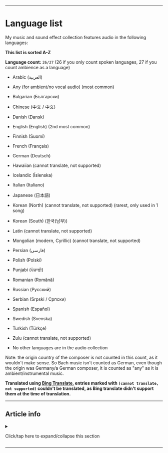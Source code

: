 
***

# Language list

My music and sound effect collection features audio in the following languages:

**This list is sorted A-Z**

**Language count:** `26/27` (26 if you only count spoken languages, 27 if you count ambience as a language)

* Arabic (العربية)

* Any (for ambient/no vocal audio) (most common)

* Bulgarian (Български)

* Chinese (中文 / 中文)

* Danish (Dansk)

* English (English) (2nd most common)

* Finnish (Suomi)

* French (Français)

* German (Deutsch)

* Hawaiian (cannot translate, not supported)

* Icelandic (Íslenska)

* Italian (Italiano)

* Japanese (日本語)

* Korean (North) (cannot translate, not supported) (rarest, only used in 1 song) 

* Korean (South) (한국(남부))

* Latin (cannot translate, not supported)

* Mongolian (modern, Cyrillic) (cannot translate, not supported)

* Persian (فارسی)

* Polish (Polski)

* Punjabi (ਪੰਜਾਬੀ)

* Romanian (Română)

* Russian (Русский)

* Serbian (Srpski / Српски)

* Spanish (Español)

* Swedish (Svenska)

* Turkish (Türkçe)

* Zulu (cannot translate, not supported)

* No other languages are in the audio collection

Note: the origin country of the composer is not counted in this count, as it wouldn't make sense. So Bach music isn't counted as German, even though the origin was Germany/a German composer, it is counted as "any" as it is ambient/instrumental music.

**Translated using [Bing Translate](https://www.bing.com/Translator/), entries marked with `(cannot translate, not supported)` couldn't be translated, as Bing translate didn't support them at the time of translation.**

***

## Article info

<details><summary><p>Click/tap here to expand/collapse this section</p></summary>

**Article version:** `4 (2021, Thursday, November 11th at 8:08 pm)`

**Line count (including blank lines and compiler line):** `93`

**File type:** `Markdown document (*.md *.mkd *.mdown *.markdown)`

**Article language:** `English (US) / Markdown / HTML5`

**All times are UTC-7 (PDT/Pacific Time)**

**You may need special rendering support for the `<dropdown>` HTML tag being used in this document**

</details>

***
